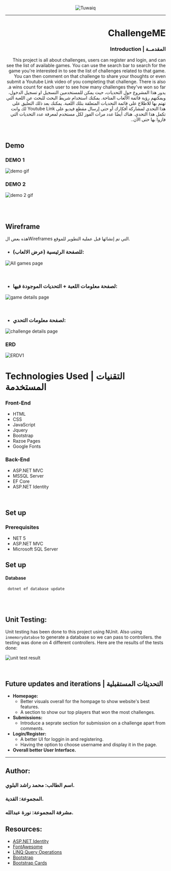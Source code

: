 <div dir="ltr" align="center">

![Tuwaiq](https://i.ibb.co/SV2BSn5/tuwaiq.png)

</div>

<hr />

<div dir="rtl" align="right" >

# ChallengeME

### المقدمــة | Introduction 
This project is all about challenges, users can register and login, and can see the list of available games. You can use the search bar to search for the game you're interested in to see the list of challenges related to that game. You can then comment on that challenge to share your thoughts or even submit a Youtube Link video of you completing that challenge. There is also a wins count for each user to see how many challenges they've won so far.
<br />
يدور هذا المشروع حول التحديات، حيث يمكن للمستخدمين التسجيل او تسجيل الدخول، ويمكنهم رؤية قائمة الألعاب المتاحة. يمكنك استخدام شريط البحث للبحث عن اللعبة التي تهتم بها للاطلاع على قائمة التحديات المتعلقة بتلك اللعبة. يمكنك بعد ذلك التعليق على هذا التحدي لمشاركة أفكارك أو حتى إرسال مقطع فيديو على Youtube Link لك وانت تكمل هذا التحدي. هناك أيضًا عدد مرات الفوز لكل مستخدم لمعرفة عدد التحديات التي فازوا بها حتى الآن..


</div>


<br />

## Demo  

### DEMO 1

 ![demo gif](./images/demo1.gif)

### DEMO 2

 ![demo 2 gif](./images/demo2.gif)

<br />
<br />

## Wireframe  
هذه بعض الWireframes التي تم إنشائها قبل عملية التطوير للموقع.
 <br />


 - ### للصفحة الرئيسية (عرض الالعاب): 

 ![All games page](./images/wfal.png)
 
 <br />

 - ### لصفحة معلومات اللعبة + التحديات الموجودة فيها:

 ![game details page](./images/gd.png)

 <br />

 - ### لصفحة معلومات التحدي: 

 ![challenge details page](./images/wfcd.png)

### ERD 

 ![ERDV1](./images/erdv1.png)


# Technologies Used | التقنيات المستخدمة

### Front-End  
 - HTML
 - CSS
 - JavaScript
 - Jquery
 - Bootstrap
 - Razoe Pages
 - Google Fonts

### Back-End 
 - ASP.NET MVC
 - MSSQL Server
 - EF Core
 - ASP.NET Identity

<br />

## Set up  

### Prerequisites
- NET 5
- ASP.NET MVC
- Microsoft SQL Server

## Set up
 #### Database
 ``` dotnet ef database update```



<br />
<br />

## Unit Testing:
Unit testing has been done to this project using NUnit. Also using `inmemorydatabse` to generate a database so we can pass to controllers. the testing was done on 4 different controllers. Here are the results of the tests done:

![unit test result](./images/test.png)





<br />

## Future updates and  iterations | التحديثات المستقبلية

- **Homepage:**
	- Better visuals overall for the hompage to show website's best features.
	- A section to show our top players that won the most challenges.
- **Submissions:**
	- Introduce a seprate section for submission on a challenge apart from comments.
- **Login/Register:**
	- A better  UI for loggin in and registering. 
	- Having the option to choose username and display it in the page. 
- **Overall better User Interface.**



<hr />

## Author:

### <b> اسم الطالب:</b>  محمد راشد البلوي.
### <b> المجموعة: </b>  القدية.
### <b> مشرفة المجموعة:</b>  نورة عبدالله.


## Resources:
- [ASP.NET Identity](https://docs.microsoft.com/en-us/aspnet/identity/overview/getting-started/introduction-to-aspnet-identity)
- [FontAwesome](https://fontawesome.com/v5.15/icons?d=gallery&p=2)
- [LINQ Query Operations](https://docs.microsoft.com/en-us/dotnet/csharp/programming-guide/concepts/linq/basic-linq-query-operations)
- [Bootstrap](https://getbootstrap.com/)
- [Bootstrap Cards](https://getbootstrap.com/docs/5.0/components/card/)


